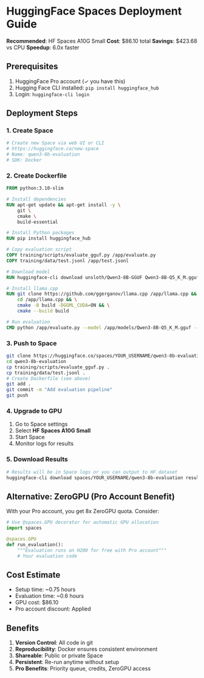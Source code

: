 # HuggingFace Spaces Deployment Guide

**Recommended**: HF Spaces A10G Small
**Cost**: $86.10 total
**Savings**: $423.68 vs CPU
**Speedup**: 6.0x faster

## Prerequisites

1. HuggingFace Pro account (✓ you have this)
2. Hugging Face CLI installed: `pip install huggingface_hub`
3. Login: `huggingface-cli login`

## Deployment Steps

### 1. Create Space

```bash
# Create new Space via web UI or CLI
# https://huggingface.co/new-space
# Name: qwen3-8b-evaluation
# SDK: Docker
```

### 2. Create Dockerfile

```dockerfile
FROM python:3.10-slim

# Install dependencies
RUN apt-get update && apt-get install -y \
    git \
    cmake \
    build-essential

# Install Python packages
RUN pip install huggingface_hub

# Copy evaluation script
COPY training/scripts/evaluate_gguf.py /app/evaluate.py
COPY training/data/test.jsonl /app/test.jsonl

# Download model
RUN huggingface-cli download unsloth/Qwen3-8B-GGUF Qwen3-8B-Q5_K_M.gguf --local-dir /app/models

# Install llama.cpp
RUN git clone https://github.com/ggerganov/llama.cpp /app/llama.cpp && \
    cd /app/llama.cpp && \
    cmake -B build -DGGML_CUDA=ON && \
    cmake --build build

# Run evaluation
CMD python /app/evaluate.py --model /app/models/Qwen3-8B-Q5_K_M.gguf --test-data /app/test.jsonl
```

### 3. Push to Space

```bash
git clone https://huggingface.co/spaces/YOUR_USERNAME/qwen3-8b-evaluation
cd qwen3-8b-evaluation
cp training/scripts/evaluate_gguf.py .
cp training/data/test.jsonl .
# Create Dockerfile (see above)
git add .
git commit -m "Add evaluation pipeline"
git push
```

### 4. Upgrade to GPU

1. Go to Space settings
2. Select **HF Spaces A10G Small**
3. Start Space
4. Monitor logs for results

### 5. Download Results

```bash
# Results will be in Space logs or you can output to HF dataset
huggingface-cli download spaces/YOUR_USERNAME/qwen3-8b-evaluation results.json
```

## Alternative: ZeroGPU (Pro Account Benefit)

With your Pro account, you get 8x ZeroGPU quota. Consider:

```python
# Use @spaces.GPU decorator for automatic GPU allocation
import spaces

@spaces.GPU
def run_evaluation():
    """Evaluation runs on H200 for free with Pro account"""
    # Your evaluation code
```

## Cost Estimate

- Setup time: ~0.75 hours
- Evaluation time: ~0.6 hours
- GPU cost: $86.10
- Pro account discount: Applied

## Benefits

1. **Version Control**: All code in git
2. **Reproducibility**: Docker ensures consistent environment
3. **Shareable**: Public or private Space
4. **Persistent**: Re-run anytime without setup
5. **Pro Benefits**: Priority queue, credits, ZeroGPU access